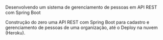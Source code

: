 Desenvolvendo um sistema de gerenciamento de pessoas em API REST com Spring Boot

Construção do zero uma API REST com Spring Boot para cadastro e gerenciamento de pessoas de uma organização, até o Deploy na nuvem (Heroku). 
